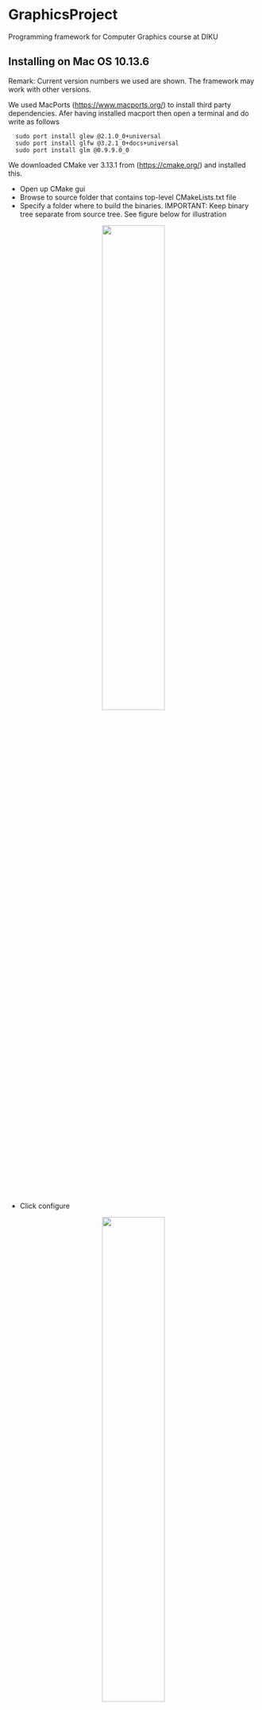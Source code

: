 # GraphicsProject
Programming framework for Computer Graphics course at DIKU

## Installing on Mac OS 10.13.6

Remark: Current version numbers we used are shown. The framework may work with other versions.

We used MacPorts (https://www.macports.org/) to install third party dependencies. Afer having installed macport then open a terminal and do write as follows

```console  
  sudo port install glew @2.1.0_0+universal
  sudo port install glfw @3.2.1_0+docs+universal
  sudo port install glm @0.9.9.0_0
```

We downloaded CMake ver 3.13.1 from (https://cmake.org/) and installed this.

* Open up CMake gui
* Browse to source folder that contains top-level CMakeLists.txt file
* Specify a folder where to build the binaries. IMPORTANT: Keep binary tree separate from source tree. See figure below for illustration

<center>
<img src="Documentation/macos/cmake_gui.png" width="50%">
</center>

* Click configure

<center>
<img src="Documentation/macos/cmake_first_configure.png" width="50%">
</center>

* Inspect CMake variables to see if you need to specify anything
* Click configure until no pink entries are shown

<center>
<img src="Documentation/macos/cmake_second_configure.png" width="50%">
</center>

* Click generate

<center>
<img src="Documentation/macos/cmake_generate.png" width="50%">
</center>

* Click open project, you should see your IDE open op.

<center>
<img src="Documentation/macos/cmake_open_project.png" width="50%">
</center>

Finally you can build all using your favourite IDE environment

## Installing on Windows

Remark: The framework may work with other versions than what is used below.

For our Windows installation we will be using Visual Studio as our compiler and IDE, and Vcpkg as our library manager. Codeblocks or another compiler/IDE should be just as viable as Visual Studio, however the following procedure has yet to be tested with anything but Visual Studio.

The following is done in Windows 10 with Visual Studio 2017 and Windows PowerShell.

Before continuing ensure that git and a version of Visual Studio is installed. If you have not already done so, download/clone this project to your machine.



#### Vcpkg

Use the 'Quick Start' guide on  https://github.com/Microsoft/vcpkg to install Vcpkg.



#### GLEW, GLFW & GLM

When Vcpkg is installed, navigate to the root folder of Vcpkg and run the following three commands:

##### For Visual Studio 2017 (32bit versions)

```console  
.\vcpkg.exe install glfw3:x86-windows
.\vcpkg.exe install glew:x86-windows
.\vcpkg.exe install glm:x86-windows
```

##### For Visual Studio 2019 (64bit versions)

```console  
.\vcpkg.exe install glfw3:x64-windows
.\vcpkg.exe install glew:x64-windows
.\vcpkg.exe install glm:x64-windows
```

At the time of writing the latest versions of these packages are 3.3-3, 2.1.0-6 and 0.9.9.5-3, respectively.

Use the ``.\vcpkg.exe list `` command to ensure that these three packages are properly installed. The result of the command should look something like this (and similar for Visual Studio 2019):

<center>
<img src="Documentation/windows/vcpkg-list.png" width="100%">
</center>

#### CMake

We downloaded CMake ver 3.15.5 from (https://cmake.org/) and installed this via
the installer.

* Open up CMake gui
* Browse to the source folder that contains the top-level CMakeLists.txt file (./GraphicsFolder/)
* Specify a folder where to build the binaries. IMPORTANT: Keep binary tree separate from source tree. We create a ./GraphicsFolder/Build folder for our binaries. See image below for illustration:

<center>
<img src="Documentation/windows/cmake-buildfolder.png" width="100%">
</center>

* Click 'Configure' once. This will prompt a window where you must select a generator. We choose the 'Visual Studio 15 2017' option. You need to select an option that matches your installed compiler/IDE. After selecting a generator, ensure that 'Specify toolchain file for cross-compiling' is selected as seen in the image below:

<center>
<img src="Documentation/windows/cmake-generator.png" width="50%">
</center>

* Click 'Next' and specify the full path to the '...\vcpkg\scripts\buildsystems\vcpkg.cmake' file as shown in the image below:

<center>
<img src="Documentation/windows/cmake-toolchain.png" width="50%">
</center>

* Click 'Finish' and the configuration process will automatically start.
* The configuration might fail at this point. If so, ensure that the 'VCPKG_TARGET_TRIPLET' value is properly set in the CMake window. It must be set to 'x86-windows' for Visual Studio 2017 and 'x64-windows' for Visual Studio 2019. In other words it must match the versions you chose to download through vcpkg. (If you have downloaded both 32bit and 64bit versions of the packages you may have to manually correct the filepaths for 'GLEW_DIR', 'GLM_DIR' & 'glfw3_DIR' before configurating again.)
* There should be no configuration left to be done and everything should be setup properly now. Should there still be configuration left to be done, then do so now, before clicking 'Configure' again.
* Once the configuration has succeeded, click 'Generate'.
* Upon generation success click 'Open Project' to open the project in Visual Studio.

Use Visual Studio to build the project to ensure that everything is setup properly. If build errors occur please revise the above steps.

You are now good to go!



#### Running the project

You should now have a solution with name 'GRAPHICS_PROJECT' and several targets as shown in the image below:

<center>
<img src="Documentation/windows/visualstudio-targets1.png" width="35%">
</center>

To change target right click any of the 'assignment-X' subprojects and click 'Set as StartUp Project'. The active subproject is the one in bold. When changed to any of the assignment projects run the project by clicking 'Local Windows Debugger' in Visual Studio as shown below:

<center>
<img src="Documentation/windows/visualstudio-run.png" width="50%">
</center>



## Installing on Linux

To be done